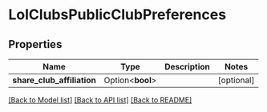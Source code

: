 # LolClubsPublicClubPreferences

## Properties

Name | Type | Description | Notes
------------ | ------------- | ------------- | -------------
**share_club_affiliation** | Option<**bool**> |  | [optional]

[[Back to Model list]](../README.md#documentation-for-models) [[Back to API list]](../README.md#documentation-for-api-endpoints) [[Back to README]](../README.md)


